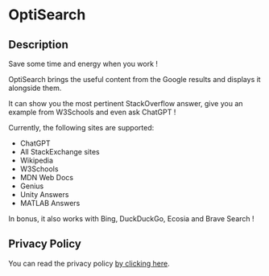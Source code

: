# OptiSearch

## Description
Save some time and energy when you work !

OptiSearch brings the useful content from the Google results and displays it alongside them.

It can show you the most pertinent StackOverflow answer, give you an example from W3Schools and even ask ChatGPT ! 

Currently, the following sites are supported:
- ChatGPT
- All StackExchange sites
- Wikipedia
- W3Schools
- MDN Web Docs
- Genius
- Unity Answers
- MATLAB Answers

In bonus, it also works with Bing, DuckDuckGo, Ecosia and Brave Search !

## Privacy Policy
You can read the privacy policy [by clicking here](./privacy.html).